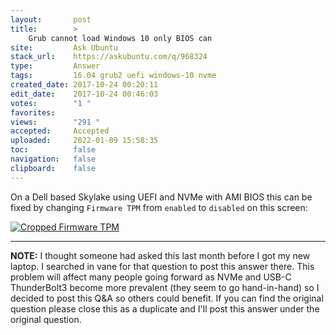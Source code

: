 ```yaml
---
layout:       post
title:        >
    Grub cannot load Windows 10 only BIOS can
site:         Ask Ubuntu
stack_url:    https://askubuntu.com/q/968324
type:         Answer
tags:         16.04 grub2 uefi windows-10 nvme
created_date: 2017-10-24 00:20:11
edit_date:    2017-10-24 00:46:03
votes:        "1 "
favorites:    
views:        "291 "
accepted:     Accepted
uploaded:     2022-01-09 15:58:35
toc:          false
navigation:   false
clipboard:    false
---
```


On a Dell based Skylake using UEFI and NVMe with AMI BIOS this can be fixed by changing `Firmware TPM` from `enabled` to `disabled` on this screen:

[![Cropped Firmware TPM][1]][1]


----------

**NOTE:** I thought someone had asked this last month before I got my new laptop. I searched in vane for that question to post this answer there. This problem will affect many people going forward as NVMe and USB-C ThunderBolt3 become more prevalent (they seem to go hand-in-hand) so I decided to post this Q&A so others could benefit. If you can find the original question please close this as a duplicate and I'll post this answer under the original question.


  [1]: https://i.stack.imgur.com/6LTNd.jpg
